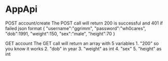 # AppApi
POST account/create
  The POST call will return 200 is successful and 401 if failed
   json format 
{
  "username":"ggrimm",
  "password":"wh0cares",
  "dob":1991,
  "weight":150,
  "sex":"male",
  "height":70
}

GET account 
  The GET call will return an array with 5 variables 
    1. "200" so you know it works
    2. "dob" in year 
    3. "weight" as int
    4. "sex" 
    5. "height" as int
